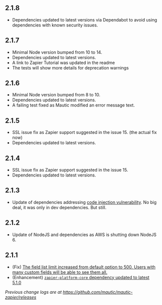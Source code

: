 ## 2.1.8

* Dependencies updated to latest versions via Dependabot to avoid using dependencies with known security issues.

## 2.1.7

* Minimal Node version bumped from 10 to 14.
* Dependencies updated to latest versions.
* A link to Zapier Tutorial was updated in the readme
* The tests will show more details for deprecation warnings

## 2.1.6

* Minimal Node version bumped from 8 to 10.
* Dependencies updated to latest versions.
* A failing test fixed as Mautic modified an error message text.

## 2.1.5

* SSL issue fix as Zapier support suggested in the issue 15. (the actual fix now)
* Dependencies updated to latest versions.

## 2.1.4

* SSL issue fix as Zapier support suggested in the issue 15.
* Dependencies updated to latest versions.

## 2.1.3

* Update of dependencies addressing [code injection vulnerability](https://www.npmjs.com/advisories/813). No big deal, it was only in dev dependencies. But still.

## 2.1.2

* Update of NodeJS and dependencies as AWS is shutting down NodeJS 6.

## 2.1.1

* (Fix) [The field list limit increased from default option to 500. Users with many custom fields will be able to see them all.](https://github.com/mautic/mautic-zapier/commit/f40c52a2462454eb8bf79349f22beaa21308f6b4)
* (Enhancement) [`zapier-platform-core` dependency updated to latest 5.1.0](https://github.com/mautic/mautic-zapier/commit/397e0e0373d503dfbe493fc94a45eb5455629c6a)

_Previous change logs are at https://github.com/mautic/mautic-zapier/releases_
